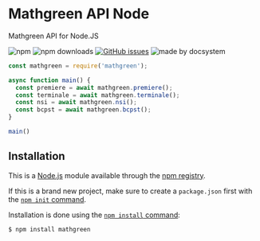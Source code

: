 # Mathgreen API Node

Mathgreen API for Node.JS

![npm](https://img.shields.io/npm/v/@DocSystem/mathgreen-api-node) ![npm downloads](https://img.shields.io/npm/dt/@docsystem/mathgreen-api-node) [![GitHub issues](https://img.shields.io/github/issues/DocSystem/mathgreen-api-node)](https://github.com/DocSystem/mathgreen-api-node/issues) ![made by docsystem](https://img.shields.io/badge/Made%20by-DocSystem-blue)

```js
const mathgreen = require('mathgreen');

async function main() {
  const premiere = await mathgreen.premiere();
  const terminale = await mathgreen.terminale();
  const nsi = await mathgreen.nsi();
  const bcpst = await mathgreen.bcpst();
}

main()
```

## Installation

This is a [Node.js](https://nodejs.org/en/) module available through the [npm registry](https://www.npmjs.com/).

If this is a brand new project, make sure to create a ``package.json`` first with the [``npm init`` command](https://docs.npmjs.com/creating-a-package-json-file).

Installation is done using the [``npm install`` command](https://docs.npmjs.com/getting-started/installing-npm-packages-locally):

```
$ npm install mathgreen
```

